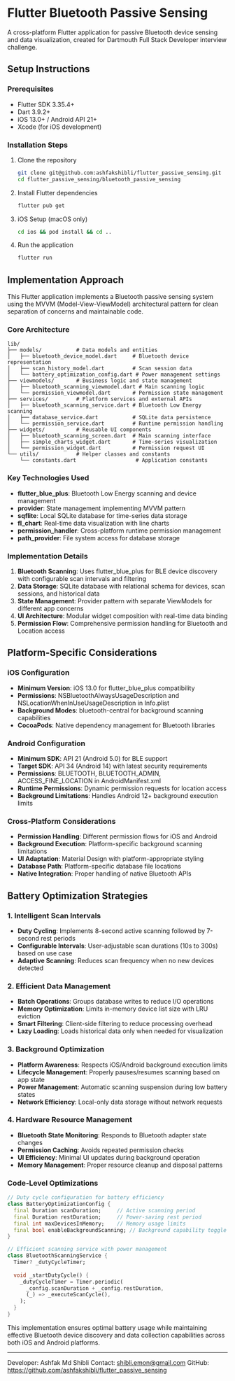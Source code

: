 # Flutter Bluetooth Passive Sensing

A cross-platform Flutter application for passive Bluetooth device sensing and data visualization, created for Dartmouth Full Stack Developer interview challenge.

## Setup Instructions

### Prerequisites
- Flutter SDK 3.35.4+
- Dart 3.9.2+
- iOS 13.0+ / Android API 21+
- Xcode (for iOS development)

### Installation Steps

1. Clone the repository
   ```bash
   git clone git@github.com:ashfakshibli/flutter_passive_sensing.git
   cd flutter_passive_sensing/bluetooth_passive_sensing
   ```

2. Install Flutter dependencies
   ```bash
   flutter pub get
   ```

3. iOS Setup (macOS only)
   ```bash
   cd ios && pod install && cd ..
   ```

4. Run the application
   ```bash
   flutter run
   ```

## Implementation Approach

This Flutter application implements a Bluetooth passive sensing system using the MVVM (Model-View-ViewModel) architectural pattern for clean separation of concerns and maintainable code.

### Core Architecture

```
lib/
├── models/           # Data models and entities
│   ├── bluetooth_device_model.dart     # Bluetooth device representation
│   ├── scan_history_model.dart         # Scan session data
│   └── battery_optimization_config.dart # Power management settings
├── viewmodels/       # Business logic and state management
│   ├── bluetooth_scanning_viewmodel.dart # Main scanning logic
│   └── permission_viewmodel.dart       # Permission state management
├── services/         # Platform services and external APIs
│   ├── bluetooth_scanning_service.dart # Bluetooth Low Energy scanning
│   ├── database_service.dart           # SQLite data persistence
│   └── permission_service.dart         # Runtime permission handling
├── widgets/          # Reusable UI components
│   ├── bluetooth_scanning_screen.dart  # Main scanning interface
│   ├── simple_charts_widget.dart       # Time-series visualization
│   └── permission_widget.dart          # Permission request UI
└── utils/            # Helper classes and constants
    └── constants.dart                   # Application constants
```

### Key Technologies Used

- **flutter_blue_plus**: Bluetooth Low Energy scanning and device management
- **provider**: State management implementing MVVM pattern
- **sqflite**: Local SQLite database for time-series data storage
- **fl_chart**: Real-time data visualization with line charts
- **permission_handler**: Cross-platform runtime permission management
- **path_provider**: File system access for database storage

### Implementation Details

1. **Bluetooth Scanning**: Uses flutter_blue_plus for BLE device discovery with configurable scan intervals and filtering
2. **Data Storage**: SQLite database with relational schema for devices, scan sessions, and historical data
3. **State Management**: Provider pattern with separate ViewModels for different app concerns
4. **UI Architecture**: Modular widget composition with real-time data binding
5. **Permission Flow**: Comprehensive permission handling for Bluetooth and Location access

## Platform-Specific Considerations

### iOS Configuration
- **Minimum Version**: iOS 13.0 for flutter_blue_plus compatibility
- **Permissions**: NSBluetoothAlwaysUsageDescription and NSLocationWhenInUseUsageDescription in Info.plist
- **Background Modes**: bluetooth-central for background scanning capabilities
- **CocoaPods**: Native dependency management for Bluetooth libraries

### Android Configuration
- **Minimum SDK**: API 21 (Android 5.0) for BLE support
- **Target SDK**: API 34 (Android 14) with latest security requirements
- **Permissions**: BLUETOOTH, BLUETOOTH_ADMIN, ACCESS_FINE_LOCATION in AndroidManifest.xml
- **Runtime Permissions**: Dynamic permission requests for location access
- **Background Limitations**: Handles Android 12+ background execution limits

### Cross-Platform Considerations
- **Permission Handling**: Different permission flows for iOS and Android
- **Background Execution**: Platform-specific background scanning limitations
- **UI Adaptation**: Material Design with platform-appropriate styling
- **Database Path**: Platform-specific database file locations
- **Native Integration**: Proper handling of native Bluetooth APIs

## Battery Optimization Strategies

### 1. Intelligent Scan Intervals
- **Duty Cycling**: Implements 8-second active scanning followed by 7-second rest periods
- **Configurable Intervals**: User-adjustable scan durations (10s to 300s) based on use case
- **Adaptive Scanning**: Reduces scan frequency when no new devices detected

### 2. Efficient Data Management
- **Batch Operations**: Groups database writes to reduce I/O operations
- **Memory Optimization**: Limits in-memory device list size with LRU eviction
- **Smart Filtering**: Client-side filtering to reduce processing overhead
- **Lazy Loading**: Loads historical data only when needed for visualization

### 3. Background Optimization
- **Platform Awareness**: Respects iOS/Android background execution limits
- **Lifecycle Management**: Properly pauses/resumes scanning based on app state
- **Power Management**: Automatic scanning suspension during low battery states
- **Network Efficiency**: Local-only data storage without network requests

### 4. Hardware Resource Management
- **Bluetooth State Monitoring**: Responds to Bluetooth adapter state changes
- **Permission Caching**: Avoids repeated permission checks
- **UI Efficiency**: Minimal UI updates during background operation
- **Memory Management**: Proper resource cleanup and disposal patterns

### Code-Level Optimizations
```dart
// Duty cycle configuration for battery efficiency
class BatteryOptimizationConfig {
  final Duration scanDuration;     // Active scanning period
  final Duration restDuration;     // Power-saving rest period
  final int maxDevicesInMemory;    // Memory usage limits
  final bool enableBackgroundScanning; // Background capability toggle
}

// Efficient scanning service with power management
class BluetoothScanningService {
  Timer? _dutyCycleTimer;
  
  void _startDutyCycle() {
    _dutyCycleTimer = Timer.periodic(
      _config.scanDuration + _config.restDuration,
      (_) => _executeScanCycle(),
    );
  }
}
```

This implementation ensures optimal battery usage while maintaining effective Bluetooth device discovery and data collection capabilities across both iOS and Android platforms.

---

Developer: Ashfak Md Shibli
Contact: shibli.emon@gmail.com
GitHub: https://github.com/ashfakshibli/flutter_passive_sensing